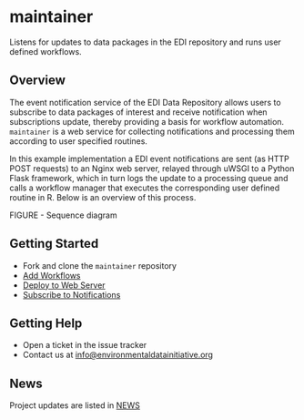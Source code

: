 # maintainer

Listens for updates to data packages in the EDI repository and runs user defined workflows.

## Overview

The event notification service of the EDI Data Repository allows users to subscribe to data packages of interest and receive notification when subscriptions update, thereby providing a basis for workflow automation. `maintainer` is a web service for collecting notifications and processing them according to user specified routines.

In this example implementation a EDI event notifications are sent (as HTTP POST requests) to an Nginx web server, relayed through uWSGI to a Python Flask framework, which in turn logs the update to a processing queue and calls a workflow manager that executes the corresponding user defined routine in R. Below is an overview of this process.

FIGURE - Sequence diagram

## Getting Started
* Fork and clone the `maintainer` repository
* [Add Workflows](https://github.com/clnsmth/maintainer/blob/main/docs/add_workflows.md)
* [Deploy to Web Server](https://github.com/clnsmth/maintainer/blob/main/docs/deployment.md)
* [Subscribe to Notifications](https://github.com/clnsmth/maintainer/blob/main/docs/subscribe.md)

## Getting Help 
* Open a ticket in the issue tracker
* Contact us at info@environmentaldatainitiative.org

## News
Project updates are listed in [NEWS](https://github.com/clnsmth/maintainer/blob/master/NEWS.md)
